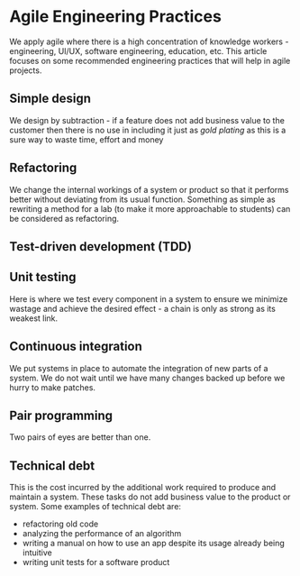 # Agile Engineering Practices
We apply agile where there is a high concentration of knowledge workers - engineering, UI/UX, software engineering, education, etc. This article focuses on some recommended engineering practices that will help in agile projects.

## Simple design
We design by subtraction - if a feature does not add business value to the customer then there is no use in including it just as *gold plating* as this is a sure way to waste time, effort and money

## Refactoring
We change the internal workings of a system or product so that it performs better without deviating from its usual function. Something as simple as rewriting a method for a lab (to make it more approachable to students) can be considered as refactoring.

## Test-driven development (TDD)

## Unit testing
Here is where we test every component in a system to ensure we minimize wastage and achieve the desired effect - a chain is only as strong as its weakest link.

## Continuous integration
We put systems in place to automate the integration of new parts of a system. We do not wait until we have many changes backed up before we hurry to make patches.

## Pair programming
Two pairs of eyes are better than one.

## Technical debt
This is the cost incurred by the additional work required to produce and maintain a system. These tasks do not add business value to the product or system. Some examples of technical debt are:
- refactoring old code
- analyzing the performance of an algorithm
- writing a manual on how to use an app despite its usage already being intuitive
- writing unit tests for a software product
